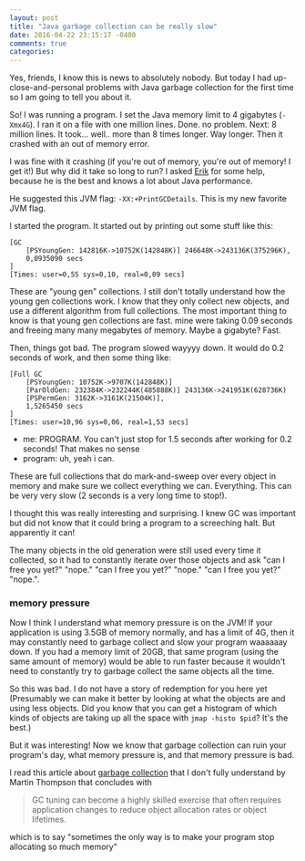 ```yaml
---
layout: post
title: "Java garbage collection can be really slow"
date: 2016-04-22 23:15:17 -0400
comments: true
categories: 
---
```


Yes, friends, I know this is news to absolutely nobody. But today I had up-close-and-personal problems with Java garbage collection for the first time so I am going to tell you about it.

So! I was running a program. I set the Java memory limit to 4 gigabytes (`-Xmx4G`). I ran it on a file with one million lines. Done. no problem. Next: 8 million lines. It took... well.. more than 8 times longer. Way longer. Then it crashed with an out of memory error.

I was fine with it crashing (if you're out of memory, you're out of memory! I get it!) But why did it take so long to run? I asked [Erik](https://twitter.com/d6) for some help, because he is the best and knows a lot about Java performance.

He suggested this JVM flag: `-XX:+PrintGCDetails`. This is my new favorite JVM flag. 

I started the program. It started out by printing out some stuff like this:

```
[GC
    [PSYoungGen: 142816K->10752K(142848K)] 246648K->243136K(375296K),
    0,0935090 secs
]
[Times: user=0,55 sys=0,10, real=0,09 secs]
```

These are "young gen" collections. I still don't totally understand how the young gen collections work. I know that they only collect new objects, and use a different algorithm from full collections. The most important thing to know is that young gen collections are fast. mine were taking 0.09 seconds and freeing many many megabytes of memory. Maybe a gigabyte? Fast.

Then, things got bad. The program slowed wayyyy down. It would do 0.2 seconds of work, and then some thing like:

```
[Full GC
    [PSYoungGen: 10752K->9707K(142848K)]
    [ParOldGen: 232384K->232244K(485888K)] 243136K->241951K(628736K)
    [PSPermGen: 3162K->3161K(21504K)],
    1,5265450 secs
]
[Times: user=10,96 sys=0,06, real=1,53 secs]
```

* me: PROGRAM. You can't just stop for 1.5 seconds after working for 0.2 seconds! That makes no sense
* program: uh, yeah i can.

These are full collections that do mark-and-sweep over every object in memory and make sure we collect everything we can. Everything. This can be very very slow (2 seconds is a very long time to stop!).

I thought this was really interesting and surprising. I knew GC was important but did not know that it could bring a program to a screeching halt. But apparently it can!

The many objects in the old generation were still used every time it collected, so it had to constantly iterate over those objects and ask "can I free you yet?" "nope." "can I free you yet?" "nope." "can I free you yet?" "nope.".

### memory pressure

Now I think I understand what memory pressure is on the JVM! If your application is using 3.5GB of memory normally, and has a limit of 4G, then it may constantly need to garbage collect and slow your program waaaaaay down. If you had a memory limit of 20GB, that same program (using the same amount of memory) would be able to run faster because it wouldn't need to constantly try to garbage collect the same objects all the time.

So this was bad. I do not have a story of redemption for you here yet (Presumably we can make it better by looking at what the objects are and using less objects. Did you know that you can get a histogram of which kinds of objects are taking up all the space with `jmap -histo $pid`? It's the best.)

But it was interesting! Now we know that garbage collection can ruin your program's day, what memory pressure is, and that memory pressure is bad.

I read this article about [garbage collection](http://www.infoq.com/articles/Java_Garbage_Collection_Distilled) that I don't fully understand by Martin Thompson that concludes with 

> GC tuning can become a highly skilled exercise that often requires application changes to reduce object allocation rates or object lifetimes. 

which is to say "sometimes the only way is to make your program stop allocating so much memory"